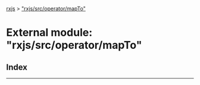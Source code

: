 [rxjs](../README.md) > ["rxjs/src/operator/mapTo"](../modules/_rxjs_src_operator_mapto_.md)

# External module: "rxjs/src/operator/mapTo"

## Index

---

